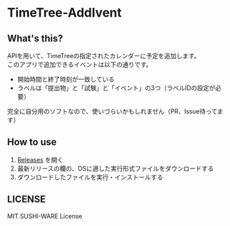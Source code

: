 # TimeTree-AddIvent

## What's this?

APIを用いて、TimeTreeの指定されたカレンダーに予定を追加します。  
このアプリで追加できるイベントは以下の通りです。  

- 開始時間と終了時刻が一致している
- ラベルは「提出物」と「試験」と「イベント」の3つ（ラベルIDの設定が必要）  

完全に自分用のソフトなので、使いづらいかもしれません（PR、Issue待ってます）  

## How to use
1. [Releases](https://github.com/watasuke102/ExpNote/releases) を開く
1. 最新リリースの欄の、OSに適した実行形式ファイルをダウンロードする
1. ダウンロードしたファイルを実行・インストールする

## LICENSE
MIT SUSHI-WARE License

